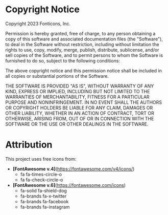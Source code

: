 # Copyright Notice

Copyright 2023 Fonticons, Inc.

Permission is hereby granted, free of charge, to any person obtaining a copy of
this software and associated documentation files (the "Software"), to deal in the
Software without restriction, including without limitation the rights to use, copy,
modify, merge, publish, distribute, sublicense, and/or sell copies of the Software,
and to permit persons to whom the Software is furnished to do so, subject to the
following conditions:

The above copyright notice and this permission notice shall be included in all
copies or substantial portions of the Software.

THE SOFTWARE IS PROVIDED "AS IS", WITHOUT WARRANTY OF ANY KIND, EXPRESS OR IMPLIED,
INCLUDING BUT NOT LIMITED TO THE WARRANTIES OF MERCHANTABILITY, FITNESS FOR A
PARTICULAR PURPOSE AND NONINFRINGEMENT. IN NO EVENT SHALL THE AUTHORS OR COPYRIGHT
HOLDERS BE LIABLE FOR ANY CLAIM, DAMAGES OR OTHER LIABILITY, WHETHER IN AN ACTION
OF CONTRACT, TORT OR OTHERWISE, ARISING FROM, OUT OF OR IN CONNECTION WITH THE
SOFTWARE OR THE USE OR OTHER DEALINGS IN THE SOFTWARE.

# Attribution

This project uses free icons from:
 * **[FontAwesome v.4]**(https://fontawesome.com/v4/icons/)
   -  fa fa-times-circle-o
   -  fa fa-check-circle-o
 * **[FontAwesome v.6]**(https://fontawesome.com/icons)
   -  fa-solid fa-shield-dog
   -  fa-brands fa-x-twitter 
   -  fa-brands fa-facebook
   -  fa-brands fa-instagram  